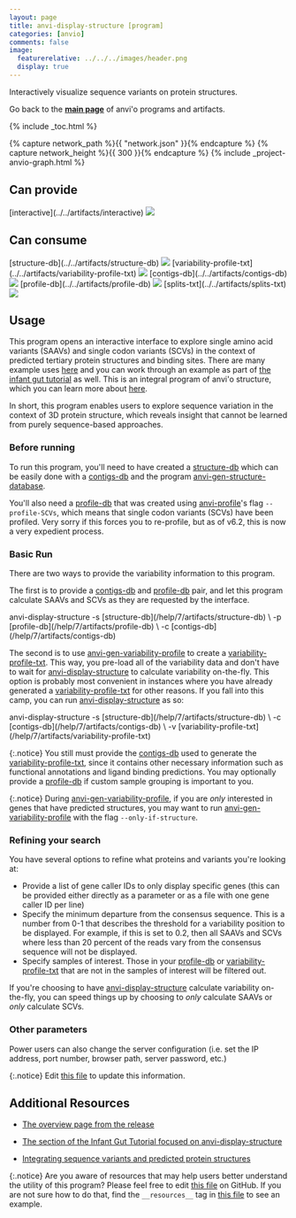```yaml
---
layout: page
title: anvi-display-structure [program]
categories: [anvio]
comments: false
image:
  featurerelative: ../../../images/header.png
  display: true
---
```


Interactively visualize sequence variants on protein structures.

Go back to the **[main page](../../)** of anvi'o programs and artifacts.


{% include _toc.html %}
<div id="svg" class="subnetwork"></div>
{% capture network_path %}{{ "network.json" }}{% endcapture %}
{% capture network_height %}{{ 300 }}{% endcapture %}
{% include _project-anvio-graph.html %}


## Can provide

<p style="text-align: left" markdown="1"><span class="artifact-p">[interactive](../../artifacts/interactive) <img src="../../images/icons/DISPLAY.png" class="artifact-icon-mini" /></span></p>

## Can consume

<p style="text-align: left" markdown="1"><span class="artifact-r">[structure-db](../../artifacts/structure-db) <img src="../../images/icons/DB.png" class="artifact-icon-mini" /></span> <span class="artifact-r">[variability-profile-txt](../../artifacts/variability-profile-txt) <img src="../../images/icons/TXT.png" class="artifact-icon-mini" /></span> <span class="artifact-r">[contigs-db](../../artifacts/contigs-db) <img src="../../images/icons/DB.png" class="artifact-icon-mini" /></span> <span class="artifact-r">[profile-db](../../artifacts/profile-db) <img src="../../images/icons/DB.png" class="artifact-icon-mini" /></span> <span class="artifact-r">[splits-txt](../../artifacts/splits-txt) <img src="../../images/icons/TXT.png" class="artifact-icon-mini" /></span></p>

## Usage



This program opens an interactive interface to explore single amino acid variants (SAAVs) and single codon variants (SCVs) in the context of predicted tertiary protein structures and binding sites.  There are many example uses [here](http://merenlab.org/2018/09/04/getting-started-with-anvio-structure/#display-metagenomic-sequence-variants-directly-on-predicted-structures) and you can work through an example as part of [the infant gut tutorial](http://merenlab.org/tutorials/infant-gut/#chapter-vii-from-single-amino-acid-variants-to-protein-structures) as well.  This is an integral program of anvi'o structure, which you can learn more about [here](https://merenlab.org-structure/).


In short, this program enables users to explore sequence variation in the context of 3D protein structure, which reveals insight that cannot be learned from purely sequence-based approaches.


### Before running 

To run this program, you'll need to have created a <span class="artifact-n">[structure-db](/help/7/artifacts/structure-db)</span> which can be easily done with a <span class="artifact-n">[contigs-db](/help/7/artifacts/contigs-db)</span> and the program <span class="artifact-n">[anvi-gen-structure-database](/help/7/programs/anvi-gen-structure-database)</span>.


You'll also need a <span class="artifact-n">[profile-db](/help/7/artifacts/profile-db)</span> that was created using <span class="artifact-n">[anvi-profile](/help/7/programs/anvi-profile)</span>'s flag `--profile-SCVs`, which means that single codon variants (SCVs) have been profiled. Very sorry if this forces you to re-profile, but as of v6.2, this is now a very expedient process.


### Basic Run 

There are two ways to provide the variability information to this program.  

The first is to provide a <span class="artifact-n">[contigs-db](/help/7/artifacts/contigs-db)</span> and <span class="artifact-n">[profile-db](/help/7/artifacts/profile-db)</span> pair, and let this program calculate SAAVs and SCVs as they are requested by the interface.


<div class="codeblock" markdown="1">
anvi&#45;display&#45;structure &#45;s <span class="artifact&#45;n">[structure&#45;db](/help/7/artifacts/structure&#45;db)</span> \
                       &#45;p <span class="artifact&#45;n">[profile&#45;db](/help/7/artifacts/profile&#45;db)</span> \
                       &#45;c <span class="artifact&#45;n">[contigs&#45;db](/help/7/artifacts/contigs&#45;db)</span> 
</div>

The second is to use <span class="artifact-n">[anvi-gen-variability-profile](/help/7/programs/anvi-gen-variability-profile)</span> to create a <span class="artifact-n">[variability-profile-txt](/help/7/artifacts/variability-profile-txt)</span>. This way, you pre-load all of the variability data and don't have to wait for <span class="artifact-n">[anvi-display-structure](/help/7/programs/anvi-display-structure)</span> to calculate variability on-the-fly. This option is probably most convenient in instances where you have already generated a <span class="artifact-n">[variability-profile-txt](/help/7/artifacts/variability-profile-txt)</span> for other reasons. If you fall into this camp, you can run <span class="artifact-n">[anvi-display-structure](/help/7/programs/anvi-display-structure)</span> as so:


<div class="codeblock" markdown="1">
anvi&#45;display&#45;structure &#45;s <span class="artifact&#45;n">[structure&#45;db](/help/7/artifacts/structure&#45;db)</span> \
                       &#45;c <span class="artifact&#45;n">[contigs&#45;db](/help/7/artifacts/contigs&#45;db)</span> \
                       &#45;v <span class="artifact&#45;n">[variability&#45;profile&#45;txt](/help/7/artifacts/variability&#45;profile&#45;txt)</span>
</div>

{:.notice}
You still must provide the <span class="artifact-n">[contigs-db](/help/7/artifacts/contigs-db)</span> used to generate the <span class="artifact-n">[variability-profile-txt](/help/7/artifacts/variability-profile-txt)</span>, since it contains other necessary information such as functional annotations and ligand binding predictions.  You may optionally provide a <span class="artifact-n">[profile-db](/help/7/artifacts/profile-db)</span> if custom sample grouping is important to you.

{:.notice}
During <span class="artifact-n">[anvi-gen-variability-profile](/help/7/programs/anvi-gen-variability-profile)</span>, if you are _only_ interested in genes that have predicted structures, you may want to run <span class="artifact-n">[anvi-gen-variability-profile](/help/7/programs/anvi-gen-variability-profile)</span> with the flag `--only-if-structure`.

### Refining your search

You have several options to refine what proteins and variants you're looking at: 

- Provide a list of gene caller IDs to only display specific genes (this can be provided either directly as a parameter or as a file with one gene caller ID per line)
- Specify the minimum departure from the consensus sequence. This is a number from 0-1 that describes the threshold for a variability position to be displayed. For example, if this is set to 0.2, then all SAAVs and SCVs where less than 20 percent of the reads vary from the consensus sequence will not be displayed.
- Specify samples of interest. Those in your <span class="artifact-n">[profile-db](/help/7/artifacts/profile-db)</span> or <span class="artifact-n">[variability-profile-txt](/help/7/artifacts/variability-profile-txt)</span> that are not in the samples of interest will be filtered out.

If you're choosing to have <span class="artifact-n">[anvi-display-structure](/help/7/programs/anvi-display-structure)</span> calculate variability on-the-fly, you can speed things up by choosing to _only_ calculate SAAVs or _only_ calculate SCVs.


### Other parameters 

Power users can also change the server configuration (i.e. set the IP address, port number, browser path, server password, etc.)




{:.notice}
Edit [this file](https://github.com/merenlab/anvio/tree/master/anvio/docs/programs/anvi-display-structure.md) to update this information.


## Additional Resources


* [The overview page from the release](http://merenlab.org-structure/)

* [The section of the Infant Gut Tutorial focused on anvi-display-structure](http://merenlab.org/tutorials/infant-gut/#chapter-vii-from-single-amino-acid-variants-to-protein-structures)

* [Integrating sequence variants and predicted protein structures](http://merenlab.org/2018/09/04/getting-started-with-anvio-structure/)


{:.notice}
Are you aware of resources that may help users better understand the utility of this program? Please feel free to edit [this file](https://github.com/merenlab/anvio/tree/master/bin/anvi-display-structure) on GitHub. If you are not sure how to do that, find the `__resources__` tag in [this file](https://github.com/merenlab/anvio/blob/master/bin/anvi-interactive) to see an example.
